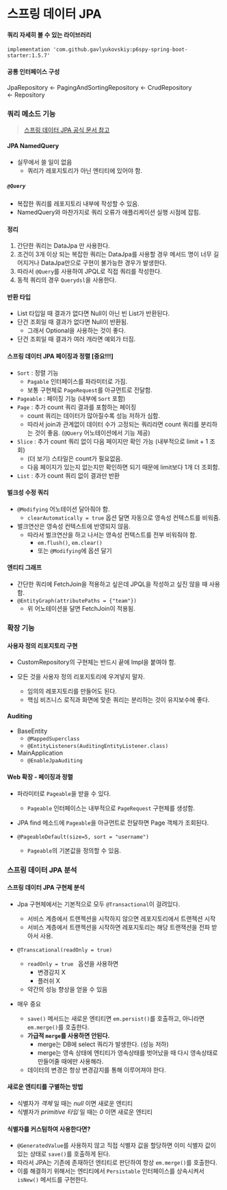 # 스프링 데이터 JPA

#### 쿼리 자세히 볼 수 있는 라이브러리

`implementation 'com.github.gavlyukovskiy:p6spy-spring-boot-starter:1.5.7'`

#### 공통 인터페이스 구성

JpaRepository &larr; PagingAndSortingRepository &larr; CrudRepository &larr; Repository

### 쿼리 메소드 기능

>  [스프링 데이터 JPA 공식 문서 참고](https://docs.spring.io/spring-data/jpa/docs/current/reference/html/#jpa.query-methods.query-creation)

#### JPA NamedQuery

- 실무에서 쓸 일이 없음
  - 쿼리가 레포지토리가 아닌 엔티티에 있어야 함.

##### `@Query`

- 복잡한 쿼리를 레포지토리 내부에 작성할 수 있음.
- NamedQuery와 마찬가지로 쿼리 오류가 애플리케이션 실행 시점에 잡힘.

#### 정리

1. 간단한 쿼리는 DataJpa 만 사용한다.
2. 조건이 3개 이상 되는 복잡한 쿼리는 DataJpa를 사용할 경우 메서드 명이 너무 길어지거나 DataJpa만으로 구현이 불가능한 경우가 발생한다.
3. 따라서 `@Query`를 사용하여 JPQL로 직접 쿼리를 작성한다.
4. 동적 쿼리의 경우 `Querydsl`을 사용한다.

#### 반환 타입

- List 타입일 때 결과가 없다면 Null이 아닌 빈 List가 반환된다.
- 단건 조회일 때 결과가 없다면 Null이 반환됨.
  - 그래서 Optional을 사용하는 것이 좋다.
- 단건 조회일 때 결과가 여러 개라면 예외가 터짐.

#### 스프링 데이터 JPA 페이징과 정렬 [중요!!!]

- `Sort` : 정렬 기능
  - `Pagable` 인터페이스를 파라미터로 가짐.
  - 보통 구현체로 `PageRequest`를 아규먼트로 전달함.
- `Pageable` : 페이징 기능 (내부에 `Sort` 포함)
- `Page` : 추가 count 쿼리 결과를 포함하는 페이징
  - count 쿼리는 데이터가 많아질수록 성능 저하가 심함.
  - 따라서 join과 관계없이 데이터 수가 고정되는 쿼리라면 count 쿼리를 분리하는 것이 좋음. (`@Query` 어노테이션에서 기능 제공)
- `Slice` : 추가 count 쿼리 없이 다음 페이지만 확인 가능 (내부적으로 limit + 1 조회)
  - (더 보기) 스타일은 count가 필요없음.
  - 다음 페이지가 있는지 없는지만 확인하면 되기 때문에 limit보다 1개 더 조회함.
- `List` : 추가 count 쿼리 없이 결과만 반환

#### 벌크성 수정 쿼리

- `@Modifying` 어노테이션 달아줘야 함.
  - `clearAutomatically = true` 옵션 달면 자동으로 영속성 컨텍스트를 비워줌.
- 벌크연산은 영속성 컨텍스트에 반영되지 않음.
  - 따라서 벌크연산을 하고 나서는 영속성 컨텍스트를 전부 비워줘야 함.
    - `em.flush()`,  `em.clear()`
    - 또는 `@Modifying`에 옵션 달기

#### 엔티티 그래프

- 간단한 쿼리에 FetchJoin을 적용하고 싶은데 JPQL을 작성하고 싶진 않을 때 사용함.
- `@EntityGraph(attributePaths = {"team"})`
  - 위 어노테이션을 달면 FetchJoin이 적용됨.

### 확장 기능

#### 사용자 정의 리포지토리 구현

- CustomRepository의 구현체는 반드시 끝에 Impl을 붙여야 함.

- 모든 것을 사용자 정의 리포지토리에 우겨넣지 말자.
  - 임의의 레포지토리를 만들어도 된다.
  - 핵심 비즈니스 로직과 화면에 맞춘 쿼리는 분리하는 것이 유지보수에 좋다. 

#### Auditing

- BaseEntity
  - `@MappedSuperclass`
  - `@EntityListeners(AuditingEntityListener.class)`
- MainApplication
  - `@EnableJpaAuditing`

#### Web 확장 - 페이징과 정렬

- 파라미터로 `Pageable`을 받을 수 있다.
  - `Pageable` 인터페이스는 내부적으로 `PageRequest` 구현체를 생성함.
- JPA find 메소드에 `Pageable`을 아규먼트로 전달하면 Page 객체가 조회된다.

- `@PageableDefault(size=5, sort = "username")`
  - `Pageable`의 기본값을 정의할 수 있음.

### 스프링 데이터 JPA 분석

#### 스프링 데이터 JPA 구현체 분석

- Jpa 구현체에서는 기본적으로 모두 `@Transactional`이 걸려있다.
  - 서비스 계층에서 트랜젝션을 시작하지 않으면 레포지토리에서 트랜젝션 시작
  - 서비스 계층에서 트랜젝션을 시작하면 레포지토리는 해당 트랜잭션을 전파 받아서 사용.

- `@Transcational(readOnly = true)`
  - `readOnly = true ` 옵션을 사용하면
    - 변경감지 X
    - 플러쉬 X
  - 약간의 성능 향상을 얻을 수 있음
- 매우 중요
  - `save()` 메서드는 새로운 엔티티면 `em.persist()`를 호출하고, 아니라면 `em.merge()`를 호출한다.
  - **가급적 `merge`를 사용하면 안된다.**
    - merge는 DB에 select 쿼리가 발생한다. (성능 저하)
    - merge는 영속 상태에 엔티티가 영속상태를 벗어났을 때 다시 영속상태로 만들어줄 때에만 사용해라.
  - 데이터의 변경은 항상 변경감지를 통해 이루어져야 한다.

#### 새로운 엔티티를 구별하는 방법

- 식별자가 *객체* 일 때는 *null* 이면 새로운 엔티티
- 식별자가 *primitive 타입* 일 때는 *0* 이면 새로운 엔티티

#### 식별자를 커스텀하여 사용한다면?

- `@GeneratedValue`를 사용하지 않고 직접 식별자 값을 할당하면 이미 식별자 값이 있는 상태로 `save()`를 호출하게 된다.
-  따라서 JPA는 기존에 존재하던 엔티티로 판단하여 항상 `em.merge()`를 호출한다.
- 이를 해결하기 위해서는 엔티티에서 `Persistable` 인터페이스를 상속시켜서 `isNew()` 메서드를 구현한다.

